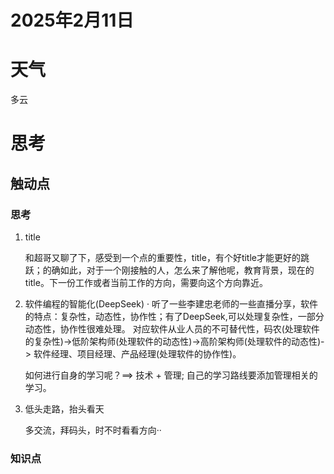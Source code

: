 # 2025年2月11日

# 天气
多云

# 思考

## 触动点

### 思考
1. title

    和超哥又聊了下，感受到一个点的重要性，title，有个好title才能更好的跳跃；的确如此，对于一个刚接触的人，怎么来了解他呢，教育背景，现在的title。下一份工作或者当前工作的方向，需要向这个方向靠近。

2. 软件编程的智能化(DeepSeek)
·
    听了一些李建忠老师的一些直播分享，软件的特点：复杂性，动态性，协作性；有了DeepSeek,可以处理复杂性，一部分动态性，协作性很难处理。
    对应软件从业人员的不可替代性，码农(处理软件的复杂性)->低阶架构师(处理软件的动态性)->高阶架构师(处理软件的动态性)-> 软件经理、项目经理、产品经理(处理软件的协作性)。

    如何进行自身的学习呢？==> 技术 + 管理; 自己的学习路线要添加管理相关的学习。

3. 低头走路，抬头看天

    多交流，拜码头，时不时看看方向··

### 知识点